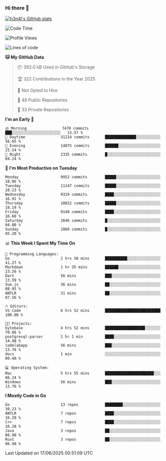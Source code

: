 ### Hi there 👋

[![h3n4l's GitHub stats](https://github-readme-stats.vercel.app/api?username=h3n4l&count_private=true&show_icons=true&theme=radical)](https://github.com/h3n4l/github-readme-stats)

<!--START_SECTION:waka-->
![Code Time](http://img.shields.io/badge/Code%20Time-2%2C203%20hrs%2013%20mins-blue)

![Profile Views](http://img.shields.io/badge/Profile%20Views-0-blue)

![Lines of code](https://img.shields.io/badge/From%20Hello%20World%20I%27ve%20Written-18.6%20million%20lines%20of%20code-blue)

**🐱 My GitHub Data** 

> 📦 392.0 kB Used in GitHub's Storage 
 > 
> 🏆 322 Contributions in the Year 2025
 > 
> 🚫 Not Opted to Hire
 > 
> 📜 48 Public Repositories 
 > 
> 🔑 33 Private Repositories 
 > 
**I'm an Early 🐤** 

```text
🌞 Morning                7478 commits        ███░░░░░░░░░░░░░░░░░░░░░░   13.57 % 
🌆 Daytime                31214 commits       ██████████████░░░░░░░░░░░   56.65 % 
🌃 Evening                14075 commits       ██████░░░░░░░░░░░░░░░░░░░   25.54 % 
🌙 Night                  2335 commits        █░░░░░░░░░░░░░░░░░░░░░░░░   04.24 % 
```
📅 **I'm Most Productive on Tuesday** 

```text
Monday                   9952 commits        █████░░░░░░░░░░░░░░░░░░░░   18.06 % 
Tuesday                  11147 commits       █████░░░░░░░░░░░░░░░░░░░░   20.23 % 
Wednesday                9319 commits        ████░░░░░░░░░░░░░░░░░░░░░   16.91 % 
Thursday                 10022 commits       █████░░░░░░░░░░░░░░░░░░░░   18.19 % 
Friday                   9148 commits        ████░░░░░░░░░░░░░░░░░░░░░   16.60 % 
Saturday                 2646 commits        █░░░░░░░░░░░░░░░░░░░░░░░░   04.80 % 
Sunday                   2868 commits        █░░░░░░░░░░░░░░░░░░░░░░░░   05.20 % 
```


📊 **This Week I Spent My Time On** 

```text
💬 Programming Languages: 
Go                       2 hrs 50 mins       ██████████░░░░░░░░░░░░░░░   41.27 % 
Markdown                 1 hr 35 mins        ██████░░░░░░░░░░░░░░░░░░░   23.26 % 
Dart                     56 mins             ███░░░░░░░░░░░░░░░░░░░░░░   13.59 % 
Vue.js                   36 mins             ██░░░░░░░░░░░░░░░░░░░░░░░   08.95 % 
ANTLR                    31 mins             ██░░░░░░░░░░░░░░░░░░░░░░░   07.56 % 

🔥 Editors: 
VS Code                  6 hrs 52 mins       █████████████████████████   100.00 % 

🐱‍💻 Projects: 
bytebase                 4 hrs 52 mins       ██████████████████░░░░░░░   70.86 % 
postgresql-parser        1 hr 1 min          ████░░░░░░░░░░░░░░░░░░░░░   14.98 % 
codelabapp               56 mins             ███░░░░░░░░░░░░░░░░░░░░░░   13.76 % 
docs                     1 min               ░░░░░░░░░░░░░░░░░░░░░░░░░   00.40 % 

💻 Operating System: 
Mac                      5 hrs 55 mins       ██████████████████████░░░   86.24 % 
Windows                  56 mins             ███░░░░░░░░░░░░░░░░░░░░░░   13.76 % 
```

**I Mostly Code in Go** 

```text
Go                       13 repos            ████████░░░░░░░░░░░░░░░░░   30.23 % 
ANTLR                    7 repos             ████░░░░░░░░░░░░░░░░░░░░░   16.28 % 
C++                      7 repos             ████░░░░░░░░░░░░░░░░░░░░░   16.28 % 
Java                     3 repos             ██░░░░░░░░░░░░░░░░░░░░░░░   06.98 % 
Rust                     3 repos             ██░░░░░░░░░░░░░░░░░░░░░░░   06.98 % 
```




 Last Updated on 17/06/2025 00:51:09 UTC
<!--END_SECTION:waka-->


